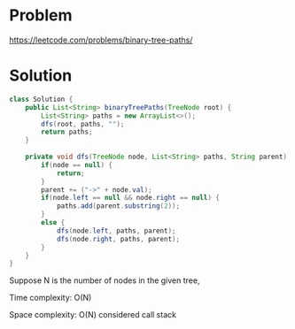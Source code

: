 # Problem
https://leetcode.com/problems/binary-tree-paths/

# Solution
```java
class Solution {
    public List<String> binaryTreePaths(TreeNode root) {
        List<String> paths = new ArrayList<>();     
        dfs(root, paths, "");
        return paths;
    }
    
    private void dfs(TreeNode node, List<String> paths, String parent) {
        if(node == null) {
            return;
        }
        parent += ("->" + node.val);
        if(node.left == null && node.right == null) {
            paths.add(parent.substring(2));
        }
        else {
            dfs(node.left, paths, parent);
            dfs(node.right, paths, parent);
        }
    }
}
```

Suppose N is the number of nodes in the given tree,

Time complexity: O(N)

Space complexity: O(N) considered call stack
